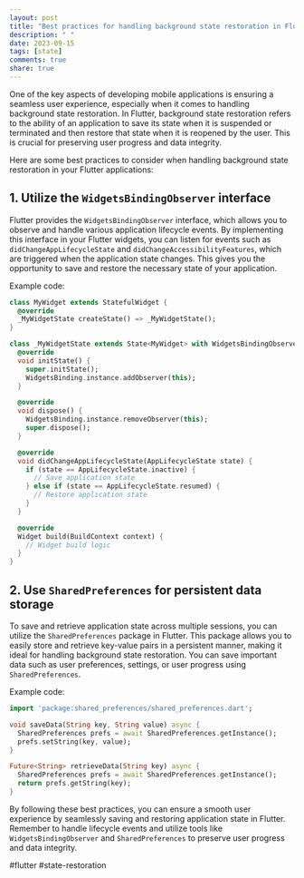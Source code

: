 ```yaml
---
layout: post
title: "Best practices for handling background state restoration in Flutter"
description: " "
date: 2023-09-15
tags: [state]
comments: true
share: true
---
```


One of the key aspects of developing mobile applications is ensuring a seamless user experience, especially when it comes to handling background state restoration. In Flutter, background state restoration refers to the ability of an application to save its state when it is suspended or terminated and then restore that state when it is reopened by the user. This is crucial for preserving user progress and data integrity.

Here are some best practices to consider when handling background state restoration in your Flutter applications:

## 1. Utilize the `WidgetsBindingObserver` interface

Flutter provides the `WidgetsBindingObserver` interface, which allows you to observe and handle various application lifecycle events. By implementing this interface in your Flutter widgets, you can listen for events such as `didChangeAppLifecycleState` and `didChangeAccessibilityFeatures`, which are triggered when the application state changes. This gives you the opportunity to save and restore the necessary state of your application.

Example code:
```dart
class MyWidget extends StatefulWidget {
  @override
  _MyWidgetState createState() => _MyWidgetState();
}

class _MyWidgetState extends State<MyWidget> with WidgetsBindingObserver {
  @override
  void initState() {
    super.initState();
    WidgetsBinding.instance.addObserver(this);
  }

  @override
  void dispose() {
    WidgetsBinding.instance.removeObserver(this);
    super.dispose();
  }

  @override
  void didChangeAppLifecycleState(AppLifecycleState state) {
    if (state == AppLifecycleState.inactive) {
      // Save application state
    } else if (state == AppLifecycleState.resumed) {
      // Restore application state
    }
  }

  @override
  Widget build(BuildContext context) {
    // Widget build logic
  }
}
```

## 2. Use `SharedPreferences` for persistent data storage

To save and retrieve application state across multiple sessions, you can utilize the `SharedPreferences` package in Flutter. This package allows you to easily store and retrieve key-value pairs in a persistent manner, making it ideal for handling background state restoration. You can save important data such as user preferences, settings, or user progress using `SharedPreferences`.

Example code:
```dart
import 'package:shared_preferences/shared_preferences.dart';

void saveData(String key, String value) async {
  SharedPreferences prefs = await SharedPreferences.getInstance();
  prefs.setString(key, value);
}

Future<String> retrieveData(String key) async {
  SharedPreferences prefs = await SharedPreferences.getInstance();
  return prefs.getString(key);
}
```

By following these best practices, you can ensure a smooth user experience by seamlessly saving and restoring application state in Flutter. Remember to handle lifecycle events and utilize tools like `WidgetsBindingObserver` and `SharedPreferences` to preserve user progress and data integrity.

#flutter #state-restoration
